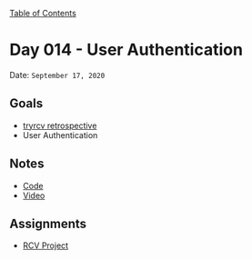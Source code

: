 [Table of Contents](/README.md)

# Day 014 - User Authentication

Date: `September 17, 2020`

## Goals

- [tryrcv retrospective](https://trello.com/b/PHPDHfrM/retrospective)
- User Authentication

## Notes

- [Code](./code)
- [Video](https://www.youtube.com/watch?v=SB-qEYVdvXA)

## Assignments

- [RCV Project](https://trello.com/b/MNt2GNBJ/ranked-choice-voting-backlog)
